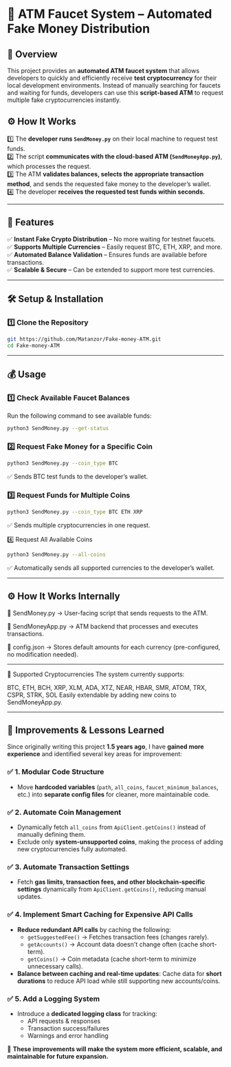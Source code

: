# 🚀 ATM Faucet System – Automated Fake Money Distribution  

## 📌 Overview  
This project provides an **automated ATM faucet system** that allows developers to quickly and efficiently receive **test cryptocurrency** for their local development environments. Instead of manually searching for faucets and waiting for funds, developers can use this **script-based ATM** to request multiple fake cryptocurrencies instantly.  

## ⚙️ How It Works  
1️⃣ The **developer runs `SendMoney.py`** on their local machine to request test funds.  
2️⃣ The script **communicates with the cloud-based ATM (`SendMoneyApp.py`)**, which processes the request.  
3️⃣ The ATM **validates balances, selects the appropriate transaction method**, and sends the requested fake money to the developer’s wallet.  
4️⃣ The developer **receives the requested test funds within seconds.**  

---

## 🚀 Features  
✅ **Instant Fake Crypto Distribution** – No more waiting for testnet faucets.  
✅ **Supports Multiple Currencies** – Easily request BTC, ETH, XRP, and more.  
✅ **Automated Balance Validation** – Ensures funds are available before transactions.  
✅ **Scalable & Secure** – Can be extended to support more test currencies.  

---

## 🛠️ Setup & Installation  

### 1️⃣ Clone the Repository  
```bash
git https://github.com/Matanzor/Fake-money-ATM.git
cd Fake-money-ATM
```

---

## 💰 Usage

### 1️⃣ Check Available Faucet Balances
Run the following command to see available funds:
```bash
python3 SendMoney.py --get-status
```
### 2️⃣ Request Fake Money for a Specific Coin
```bash
python3 SendMoney.py --coin_type BTC
```
✅ Sends BTC test funds to the developer’s wallet.

### 3️⃣ Request Funds for Multiple Coins
```bash
python3 SendMoney.py --coin_type BTC ETH XRP
```
✅ Sends multiple cryptocurrencies in one request.

4️⃣ Request All Available Coins
```bash
python3 SendMoney.py --all-coins
```
✅ Automatically sends all supported currencies to the developer’s wallet.

---

## ⚙️ How It Works Internally
🔹 SendMoney.py → User-facing script that sends requests to the ATM.

🔹 SendMoneyApp.py → ATM backend that processes and executes transactions.

🔹 config.json → Stores default amounts for each currency (pre-configured, no modification needed).

---

📌 Supported Cryptocurrencies
The system currently supports:

BTC, ETH, BCH, XRP, XLM, ADA, XTZ, NEAR, HBAR, SMR, ATOM, TRX, CSPR, STRK, SOL
Easily extendable by adding new coins to SendMoneyApp.py.

---

## 🔄 Improvements & Lessons Learned  

Since originally writing this project **1.5 years ago**, I have **gained more experience** and identified several key areas for improvement:  

### **✅ 1. Modular Code Structure**  
- Move **hardcoded variables** (`path`, `all_coins`, `faucet_minimum_balances`, etc.) into **separate config files** for cleaner, more maintainable code.  

### **✅ 2. Automate Coin Management**  
- Dynamically fetch `all_coins` from `ApiClient.getCoins()` instead of manually defining them.  
- Exclude only **system-unsupported coins**, making the process of adding new cryptocurrencies fully automated.  

### **✅ 3. Automate Transaction Settings**  
- Fetch **gas limits, transaction fees, and other blockchain-specific settings** dynamically from `ApiClient.getCoins()`, reducing manual updates.  

### **✅ 4. Implement Smart Caching for Expensive API Calls**  
- **Reduce redundant API calls** by caching the following:  
  - `getSuggestedFee()` → Fetches transaction fees (changes rarely).  
  - `getAccounts()` → Account data doesn't change often (cache short-term).  
  - `getCoins()` → Coin metadata (cache short-term to minimize unnecessary calls).  
- **Balance between caching and real-time updates**: Cache data for **short durations** to reduce API load while still supporting new accounts/coins.  

### **✅ 5. Add a Logging System**  
- Introduce a **dedicated logging class** for tracking:  
  - API requests & responses  
  - Transaction success/failures  
  - Warnings and error handling  

📌 **These improvements will make the system more efficient, scalable, and maintainable for future expansion.**  


